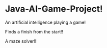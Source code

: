 # Java-AI-Game-Project!

An artificial intelligence playing a game!

Finds a finish from the start!!

A maze solver!!



